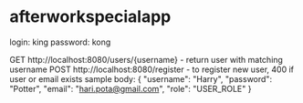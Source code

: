# afterworkspecialapp

login: king
password: kong

GET http://localhost:8080/users/{username} - return user with matching username
POST http://localhost:8080/register - to register new user, 400 if user or email exists
     sample body: 
            {
            "username": "Harry",
            "password": "Potter",
            "email": "hari.pota@gmail.com",
            "role": "USER_ROLE"
            }
